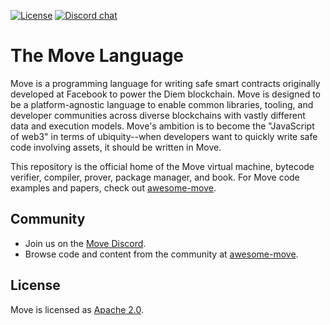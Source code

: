 
[![License](https://img.shields.io/badge/license-Apache-green.svg)](LICENSE)
[![Discord chat](https://img.shields.io/discord/903339070925721652.svg?logo=discord&style=flat-square)](https://discord.gg/M95qX3KnG8)


# The Move Language

Move is a programming language for writing safe smart contracts originally developed at Facebook to power the Diem blockchain. Move is designed to be a platform-agnostic language to enable common libraries, tooling, and developer communities across diverse blockchains with vastly different data and execution models. Move's ambition is to become the "JavaScript of web3" in terms of ubiquity--when developers want to quickly write safe code involving assets, it should be written in Move.

This repository is the official home of the Move virtual machine, bytecode verifier, compiler, prover, package manager, and book. For Move code examples and papers, check out [awesome-move](https://github.com/MystenLabs/awesome-move).

## Community

* Join us on the [Move Discord](https://discord.gg/vTepKPdF).
* Browse code and content from the community at [awesome-move](https://github.com/MystenLabs/awesome-move).

## License

Move is licensed as [Apache 2.0](https://github.com/move-language/move/blob/main/LICENSE).
